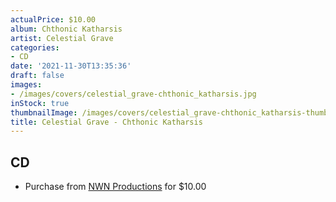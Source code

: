 ```yaml
---
actualPrice: $10.00
album: Chthonic Katharsis
artist: Celestial Grave
categories:
- CD
date: '2021-11-30T13:35:36'
draft: false
images:
- /images/covers/celestial_grave-chthonic_katharsis.jpg
inStock: true
thumbnailImage: /images/covers/celestial_grave-chthonic_katharsis-thumb.jpg
title: Celestial Grave - Chthonic Katharsis
---
```


## CD
* Purchase from [NWN Productions](http://shop.nwnprod.com/index.php?route=product/product&path=93&product_id=14718&sort=pd.name&order=ASC) for $10.00

